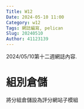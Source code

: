 ```yaml
---
Title: W12
Date: 2024-05-10 11:00
Category: w12
Tags: 網誌編寫, pelican
Slug: 20240510
Author: 41123139
---
```


2024/05/10第十二週網誌內容.

<!-- PELICAN_END_SUMMARY -->

# 組別倉儲
 將分組倉儲設為評分網站子模組
